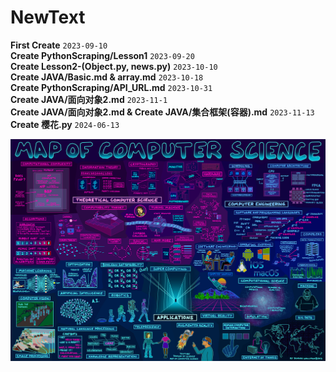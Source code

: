 # NewText
__First Create__ `2023-09-10`
<br>
__Create PythonScraping/Lesson1__ `2023-09-20`
<br>
__Create Lesson2-(Object.py, news.py)__ `2023-10-10`
<br>
__Create JAVA/Basic.md & array.md__ `2023-10-18`
<br>
__Create PythonScraping/API_URL.md__ `2023-10-31`
<br>
__Create JAVA/面向对象2.md__ `2023-11-1`
<br>
__Create JAVA/面向对象2.md & Create JAVA/集合框架(容器).md__ `2023-11-13`
<br>
__Create 樱花.py__ `2024-06-13`

![计算机科学图](https://github.com/02Moon/NewText/blob/main/11.png)
